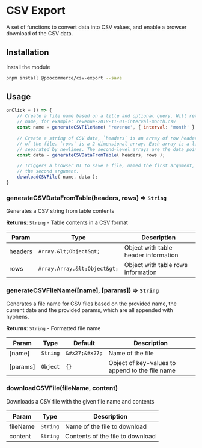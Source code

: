 # CSV Export

A set of functions to convert data into CSV values, and enable a browser download of the CSV data.

## Installation

Install the module

```bash
pnpm install @poocommerce/csv-export --save
```

## Usage

```js
onClick = () => {
	// Create a file name based on a title and optional query. Will return a timestamped
	// name, for example: revenue-2018-11-01-interval-month.csv
	const name = generateCSVFileName( 'revenue', { interval: 'month' } );

	// Create a string of CSV data, `headers` is an array of row headers, put at the top
	// of the file. `rows` is a 2 dimensional array. Each array is a line in the file,
	// separated by newlines. The second-level arrays are the data points in each row.
	const data = generateCSVDataFromTable( headers, rows );

	// Triggers a browser UI to save a file, named the first argument, with the contents of
	// the second argument.
	downloadCSVFile( name, data );
}
```

### generateCSVDataFromTable(headers, rows) ⇒ `String`

Generates a CSV string from table contents

**Returns**: `String` - Table contents in a CSV format

| Param | Type | Description |
| --- | --- | --- |
| headers | `Array.&lt;Object&gt;` | Object with table header information |
| rows | `Array.Array.&lt;Object&gt;` | Object with table rows information |

### generateCSVFileName([name], [params]) ⇒ `String`

Generates a file name for CSV files based on the provided name, the current date
and the provided params, which are all appended with hyphens.

**Returns**: `String` - Formatted file name

| Param | Type | Default | Description |
| --- | --- | --- | --- |
| [name] | `String` | `&#x27;&#x27;` | Name of the file |
| [params] | `Object` | `{}` | Object of key-values to append to the file name |

### downloadCSVFile(fileName, content)

Downloads a CSV file with the given file name and contents

| Param | Type | Description |
| --- | --- | --- |
| fileName | `String` | Name of the file to download |
| content | `String` | Contents of the file to download |
